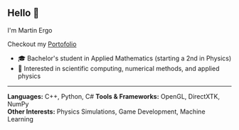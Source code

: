 ## Hello 👋
I'm Martin Ergo

Checkout my [Portofolio](fyx0x.github.io/portfolio)

- 🎓 Bachelor's student in Applied Mathematics (starting a 2nd in Physics)  
- 🔬 Interested in scientific computing, numerical methods, and applied physics
---
**Languages:** C++, Python, C#
**Tools & Frameworks:** OpenGL, DirectXTK, NumPy   
**Other Interests:** Physics Simulations, Game Development, Machine Learning

